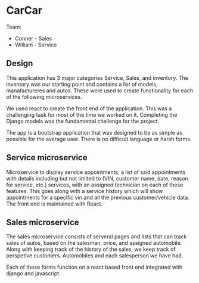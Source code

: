 # CarCar

Team:

* Conner - Sales
* William - Service 

## Design
This application has 3 major categories Service, Sales, and inventory. The inventory was our starting point and contains a list of models, manafactureres and autos. These were used to create functionality for each of the following microservices. 

We used react to create the front end of the application. This was a challenging task for most of the time we worked on it. Completing the Django models was the fundamental challenge for the project. 

The app is a bootstrap application that was designed to be as simple as possible for the average user. There is no difficult language or harsh forms.


## Service microservice

Microservice to display service appointments, a list of said appointments with details including but not limited to (VIN, customer name, date, reason for service, etc.) services,  with an assigned technician on each of these features. 
This goes along with a service history which will show appointments for a specific vin and all the previous customer/vehicle data.
The front end is maintained with React.

## Sales microservice
The sales microservice consists of serveral pages and lists that can track sales of autos, based on the salesman, price, and assigned automobile. Along with keeping track of the history of the sales, we keep track of perspetive customers. Automobiles and each salesperson we have had. 

Each of these forms function on a react based front end integrated with django and javascript. 

